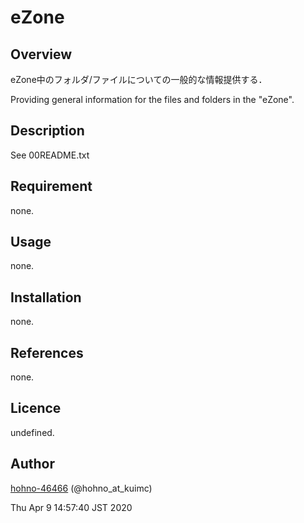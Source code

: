 
eZone
====

## Overview

eZone中のフォルダ/ファイルについての一般的な情報提供する．

Providing general information for the files and folders in the "eZone".

## Description

See 00README.txt

## Requirement

none.

## Usage

none.

## Installation

none.

## References

none.

## Licence

undefined.

## Author

[hohno-46466](https://github.com/hohno-46466) (@hohno_at_kuimc)

Thu Apr  9 14:57:40 JST 2020
